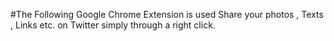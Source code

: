#The Following Google Chrome Extension is used Share your photos , Texts , Links etc. on Twitter simply through a right click.
